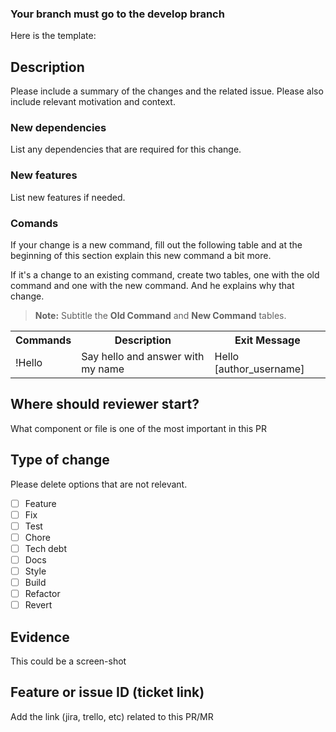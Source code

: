### Your branch must go to the develop branch

Here is the template:

## Description

Please include a summary of the changes and the related issue. Please also
include relevant motivation and context. 

### New dependencies

List any dependencies that are required
for this change.

### New features

List new features if needed.

### Comands 
If your change is a new command, fill out the following table and at the beginning of this section explain this new command a bit more. 

If it's a change to an existing command, create two tables, one with the old command and one with the new command. And he explains why that change.

> **Note:**
> Subtitle the **Old Command** and **New Command** tables.

<table>
    <!--Headlines-->
    <tr>
      <th>Commands</th>
      <th>Description</th>
      <th>Exit Message</th>
    </tr>
    <!--Comand !Hello-->
    <tr>
      <td>!Hello</td>
      <td>Say hello and answer with my name</td>
      <td>Hello [author_username]</td>
    </tr>
</table>

## Where should reviewer start?

What component or file is one of the most important in this PR

## Type of change

Please delete options that are not relevant.

- [ ] Feature
- [ ] Fix
- [ ] Test
- [ ] Chore
- [ ] Tech debt
- [ ] Docs
- [ ] Style
- [ ] Build
- [ ] Refactor
- [ ] Revert

## Evidence

This could be a screen-shot

## Feature or issue ID (ticket link)

Add the link (jira, trello, etc) related to this PR/MR
